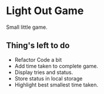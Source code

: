 # Light Out Game
Small little game.
## Thing's left to do
* Refactor Code a bit
* Add time taken to complete game.
* Display tries and status.
* Store status in local storage
* Highlight best smallest time taken. 